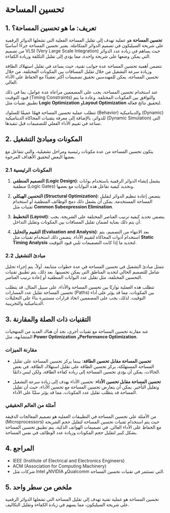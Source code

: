 # تحسين المساحة

## 1. تعريف: ما هو **تحسين المساحة**؟
**تحسين المساحة** هو عملية تهدف إلى تقليل المساحة الفعلية التي تشغلها الدوائر الرقمية على شريحة السيليكون في تصميم الدوائر المتكاملة. يعتبر تحسين المساحة جزءًا أساسيًا من تصميم VLSI (Very Large Scale Integration) حيث يساهم في زيادة عدد الدوائر التي يمكن وضعها على شريحة واحدة، مما يؤدي إلى تقليل التكلفة وزيادة الكفاءة. 

تتضمن أهمية تحسين المساحة عدة جوانب تقنية، حيث يساعد في تقليل استهلاك الطاقة وزيادة سرعة التشغيل من خلال تقليل المسافات بين المكونات المختلفة. من خلال تحسين المساحة، يمكن للمهندسين تحقيق تصميمات أكثر تعقيدًا مع الحفاظ على الأداء العالي. 

عند استخدام تحسين المساحة، يجب على المصممين مراعاة عدة عوامل، بما في ذلك قيود التوقيت (Timing Constraints) والتوافق بين المكونات المختلفة. وعادة ما يتم تطبيق تقنيات مثل **Logic Optimization** و**Layout Optimization** لتحقيق نتائج فعالة. 

تتطلب عملية تحسين المساحة فهمًا عميقًا للسلوك (Behavior) والديناميكية (Dynamic) للدوائر، بالإضافة إلى معرفة بتقنيات المحاكاة الديناميكية (Dynamic Simulation) التي تساعد في تقييم الأداء الفعلي للتصميمات قبل تنفيذها.

## 2. المكونات ومبادئ التشغيل
يتكون تحسين المساحة من عدة مكونات رئيسية ومراحل تشغيلية، والتي تتفاعل مع بعضها البعض لتحقيق الأهداف المرجوة. 

### 2.1 المكونات الرئيسية
1. **التصميم المنطقي (Logic Design)**: يشمل إنشاء الدوائر الرقمية باستخدام بوابات منطقية (Logic Gates) وتحديد كيفية تفاعل هذه البوابات مع بعضها.
   
2. **التحسين الهيكلي (Structural Optimization)**: يتضمن إعادة تنظيم الدوائر لتقليل المساحة المستخدمة. يمكن أن يشمل ذلك دمج الوظائف المنطقية أو استخدام تقنيات مثل **Common Subexpression Elimination**.

3. **التخطيط (Layout)**: يتضمن تحديد كيفية ترتيب العناصر المختلفة على الشريحة. يجب أن يتم ذلك بعناية لضمان تقليل المسافات بين المكونات وتقليل التداخل.

4. **التقييم والتحليل (Evaluation and Analysis)**: بعد الانتهاء من التصميم، يتم استخدام أدوات المحاكاة لتقييم الأداء. يتضمن ذلك استخدام تقنيات مثل **Static Timing Analysis** لتحديد ما إذا كانت التصميمات تلبي قيود التوقيت.

### 2.2 مبادئ التشغيل
تتمثل مبادئ التشغيل في تحسين المساحة في عدة خطوات متتابعة. أولاً، يتم إجراء تحليل شامل للتصميم الحالي لتحديد المناطق التي يمكن تحسينها. بعد ذلك، يتم تطبيق تقنيات التحسين المختلفة، مثل تقليل عدد البوابات المنطقية أو إعادة ترتيب العناصر. 

تتطلب هذه العملية توازنًا بين تحسين المساحة والأداء. على سبيل المثال، قد يتطلب تحسين المساحة تقليل عدد المسارات (Paths) بين المكونات، مما قد يؤثر على أداء التوقيت. لذلك، يجب على المصممين اتخاذ قرارات مستنيرة بناءً على التحليلات الديناميكية والتجريبية.

## 3. التقنيات ذات الصلة والمقارنة
عند مقارنة تحسين المساحة مع تقنيات أخرى، نجد أن هناك العديد من المنهجيات المتشابهة، مثل **Power Optimization** و**Performance Optimization**. 

### مقارنة الميزات
- **تحسين المساحة مقابل تحسين الطاقة**: بينما يركز تحسين المساحة على تقليل المساحة المستهلكة، يركز تحسين الطاقة على تقليل استهلاك الطاقة. في بعض الحالات، يمكن أن يؤدي تحسين المساحة إلى زيادة كفاءة الطاقة، ولكن ليس دائمًا.

- **تحسين المساحة مقابل تحسين الأداء**: تحسين الأداء يهدف إلى زيادة سرعة التشغيل وتقليل التأخير. يمكن أن يتعارض تحسين المساحة مع تحسين الأداء، حيث أن تقليل المساحة قد يتطلب تقليل عدد المكونات، مما قد يؤثر سلبًا على الأداء.

### أمثلة من العالم الحقيقي
من الأمثلة على تحسين المساحة في التطبيقات العملية هو تصميم المعالجات الدقيقة (Microprocessors) حيث يتم استخدام تقنيات تحسين المساحة لتقليل حجم الشريحة مع الحفاظ على الأداء العالي. في تصميمات الهواتف الذكية، يتم تطبيق تحسين المساحة بشكل كبير لتقليل حجم المكونات وزيادة عدد الوظائف في نفس المساحة.

## 4. المراجع
- IEEE (Institute of Electrical and Electronics Engineers)
- ACM (Association for Computing Machinery)
- شركات مثل Intel وNVIDIA وQualcomm التي تستثمر في تقنيات تحسين المساحة.

## 5. ملخص من سطر واحد
تحسين المساحة هو عملية تقنية تهدف إلى تقليل المساحة التي تشغلها الدوائر الرقمية على شريحة السيليكون، مما يسهم في زيادة الكفاءة وتقليل التكاليف.